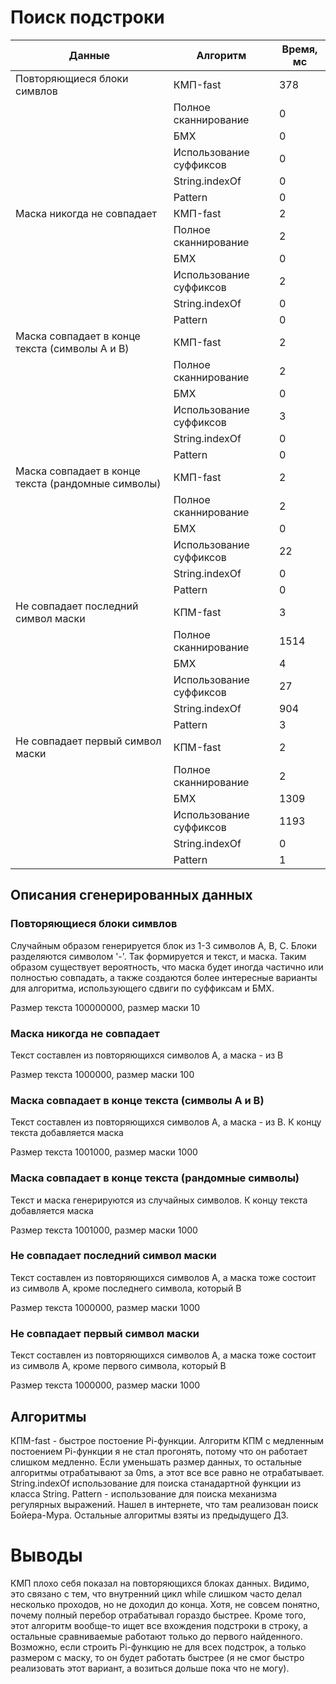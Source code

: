# Поиск подстроки

| Данные                                             | Алгоритм                | Время, мс |
|----------------------------------------------------|-------------------------|-----------|
| Повторяющиеся блоки симвлов                        | КМП-fast                | 378       |
|                                                    | Полное сканнирование    | 0         |
|                                                    | БМХ                     | 0         |
|                                                    | Использование суффиксов | 0         |
|                                                    | String.indexOf          | 0         |
|                                                    | Pattern                 | 0         |
| Маска никогда не совпадает                         | КМП-fast                | 2         |
|                                                    | Полное сканнирование    | 2         |
|                                                    | БМХ                     | 0         |
|                                                    | Использование суффиксов | 2         |
|                                                    | String.indexOf          | 0         |
|                                                    | Pattern                 | 0         |
| Маска совпадает в конце текста (символы A и B)     | КМП-fast                | 2         |
|                                                    | Полное сканнирование    | 2         |
|                                                    | БМХ                     | 0         |
|                                                    | Использование суффиксов | 3         |
|                                                    | String.indexOf          | 0         |
|                                                    | Pattern                 | 0         |
| Маска совпадает в конце текста (рандомные символы) | КМП-fast                | 2         |
|                                                    | Полное сканнирование    | 2         |
|                                                    | БМХ                     | 0         |
|                                                    | Использование суффиксов | 22        |
|                                                    | String.indexOf          | 0         |
|                                                    | Pattern                 | 0         |
| Не совпадает последний символ маски                | КПМ-fast                | 3         |
|                                                    | Полное сканнирование    | 1514      |
|                                                    | БМХ                     | 4         |
|                                                    | Использование суффиксов | 27        |
|                                                    | String.indexOf          | 904       |
|                                                    | Pattern                 | 3         |
| Не совпадает первый символ маски                   | КПМ-fast                | 2         |
|                                                    | Полное сканнирование    | 2         |
|                                                    | БМХ                     | 1309      |
|                                                    | Использование суффиксов | 1193      |
|                                                    | String.indexOf          | 0         |
|                                                    | Pattern                 | 1         |


## Описания сгенерированных данных
### Повторяющиеся блоки симвлов
Случайным образом генерируется блок из 1-3 символов A, B, C. Блоки разделяются символом '-'. Так формируется и текст, 
и маска. Таким образом существует вероятность, что маска будет иногда частично или полностью совпадать, а также создаются
более интересные варианты для алгоритма, использующего сдвиги по суффиксам и БМХ.

Размер текста 100000000, размер маски 10

### Маска никогда не совпадает
Текст составлен из повторяющихся символов A, а маска - из B

Размер текста 1000000, размер маски 100

### Маска совпадает в конце текста (символы A и B)
Текст составлен из повторяющихся символов A, а маска - из B. К концу текста добавляется маска

Размер текста 1001000, размер маски 1000

### Маска совпадает в конце текста (рандомные символы)
Текст и маска генерируются из случайных символов. К концу текста добавляется маска

Размер текста 1001000, размер маски 1000

### Не совпадает последний символ маски
Текст составлен из повторяющихся символов A, а маска тоже состоит из символв A, кроме последнего символа, который B

Размер текста 1000000, размер маски 1000

### Не совпадает первый  символ маски
Текст составлен из повторяющихся символов A, а маска тоже состоит из символв A, кроме первого символа, который B

Размер текста 1000000, размер маски 1000

## Алгоритмы
КПМ-fast - быстрое постоение Pi-функции. Алгоритм КПМ с медленным постоением Pi-функции я не стал прогонять, потому что
он работает слишком медленно. Если уменьшать размер данных, то остальные алгоритмы отрабатывают за 0ms, а этот все все
равно не отрабатывает.
String.indexOf использование для поиска станадартной функции из класса String.
Pattern - использование для поиска механизма регулярных выражений. Нашел в интернете, что там реализован поиск Бойера-Мура.
Остальные алгоритмы взяты из предыдущего ДЗ.

# Выводы
КМП плохо себя показал на повторяющихся блоках данных. Видимо, это связано с тем, что внутренний цикл while слишком часто
делал несколько проходов, но не доходил до конца. Хотя, не совсем понятно, почему полный перебор отрабатывал гораздо быстрее.
Кроме того, этот алгоритм вообще-то ищет все вхождения подстроки в строку, а остальные сравниваемые работают только до 
первого найденного. Возможно, если строить Pi-функцию не для всех подстрок, а только размером с маску, то он будет 
работать быстрее (я не смог быстро реализовать этот вариант, а возиться дольше пока что не могу).